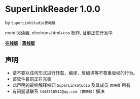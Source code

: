 # SuperLinkReader 1.0.0
by `SuperLinkStudio曹曦晨`

mobi 阅读器, electron+html+css 制作, 目前正在开发中.

**[在线版](http://littlefrog.ezyro.com/superlink/)** | **[离线版](https://github.com/SuperLinkStudio/SuperLinkReader/suites/10171213702/artifacts/497414626)**

## 声明
* 请不要以任何形式进行转载，编译，反编译等不尊重版权的行为。
* 该软件目前正在完善
* 此声明的最终解释权归 `SuperLinkStudio` 及其成员 `曹曦晨` 所有
* 有问题请联系 `3443816512@qq.com (曹曦晨)` 解决

